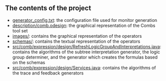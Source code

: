 ## The contents of the project

- [generator_config.txt](https://github.com/sarvaryk/Comb/tree/master/comb.expression.design/generator_config.txt): the configuration file used for monitor generation 
- [description/comb.odesign](https://github.com/sarvaryk/Comb/tree/master/comb.expression.design/description/comb.odesign): the graphical representation of the Combs tool set 
- [images/](https://github.com/sarvaryk/Comb/tree/master/comb.expression.design/images/): contains the graphical representation of the operators
- [schemas/](https://github.com/sarvaryk/Comb/tree/master/comb.expression.design/schemas/): contains the textual representation of the operators
- [src/comb/expression/design/RefreshLogicGroupAndInterpretations.java](https://github.com/sarvaryk/Comb/tree/master/comb.expression.design/src/comb/expression/design/RefreshLogicGroupAndInterpretations.java): contains the algorithms of the subtree interpretation generator, the logic group determiner, and the generator which creates the formulas based on the schemas 
- [src/comb/expression/design/Services.java](https://github.com/sarvaryk/Comb/tree/master/comb.expression.design/src/comb/expression/design/Services.java): contains the algorithms of the trace and feedback generators